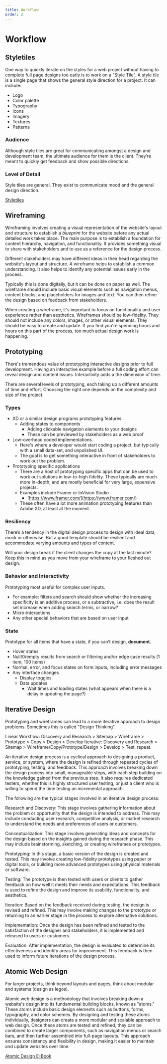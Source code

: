 ```yaml
---
title: Workflow
order: 2
---
```


# Workflow

## Styletiles

One way to quickly iterate on the styles for a web project without having to complete full page designs too early is to work on a "Style Tile". A style tile is a single page that shows the general style direction for a project. It can include:

- Logo
- Color palette
- Typography
- Icons
- Imagery
- Textures
- Patterns

### Audience

Although style tiles are great for communicating amongst a design and development team, the ultimate audience for them is the client. They’re meant to quickly get feedback and show possible directions.

### Level of Detail

Style tiles are general. They exist to communicate mood and the general design direction.

[Styletiles](http://styletil.es/)


## Wireframing

Wireframing involves creating a visual representation of the website's layout and structure to establish a _blueprint_ for the website before any actual detailed work takes place. The main purpose is to establish a foundation for content hierarchy, navigation, and functionality. It provides something visual to share with stakeholders and to use as a reference for the design process. 

Different stakeholders may have different ideas in their head regarding the website's layout and structure. A wireframe helps to establish a common understanding. It also helps to identify any potential issues early in the process.

Typically this is done digitally, but it can be done on paper as well. The wireframe should include basic visual elements such as navigation menus, content blocks, and placeholders for images and text. You can then refine the design based on feedback from stakeholders. 

When creating a wireframe, it's important to focus on functionality and user experience rather than aesthetics. Wireframes should be low-fidelity. They should not include any colors, images, or other visual elements. They should be easy to create and update. If you find you're spending hours and hours on this part of the process, too much actual design work is happening.

## Prototyping

There's tremendous value of prototyping interactive designs prior to full development. Having an interactive example before a full coding effort can reveal design and content issues. Interactivity adds a the dimension of time.

There are several levels of prototyping, each taking up a different amounts of time and effort. Choosing the right one depends on the complexity and size of the project.

### Types

- XD or a similar design programs prototyping features.
  - Adding states to components
	- Adding clickable navigation elements to your designs 
	- These can be previewed by stakeholders as a web proof
- Low-overhead coded implementations.
  - Here's where a developer would start coding a project, but typically with a small data-set, and unpolished UI.
  - The goal is to get something interactive in front of stakeholders to work out the problem.
- Prototyping specific applications
  - There are a host of prototyping specific apps that can be used to work out solutions in low-to-high fidelity. These typically are much more in-depth, and are mostly beneficial for very large, expensive projects.
  - Examples include Framer or InVision Studio
  	- [https://www.framer.com/](https://www.framer.com/)
  - These often have a lot more animation prototyping features than Adobe XD, at least at the moment.

### Resiliency

There’s a tendency in the digital design process to design with ideal data, mock or otherwise. But a good template should be resilient and accommodate varying amounts and types of content.

Will your design break if the client changes the copy at the last minute? Keep this in mind as you move from your wireframe to your fleshed out design.

### Behavior and Interactivity

Prototyping most useful for complex user inputs.

- For example: filters and search should show whether the increasing specificity is an additive process, or a subtractive, i.e. does the result set increase when adding search terms, or narrow?
- Micro-interactions
- Any other special behaviors that are based on user input

### State

Prototype for all items that have a state, if you can’t design, **document.**

- Hover states
- Null/0/empty results from search or filtering and/or edge case results (1 item, 100 items)
- Normal, error, and focus states on form inputs, including error messages
- Any interface changes
  - Display toggles
  - Data updates
    - Wait times and loading states (what appears when there is a delay in updating the page?)

## Iterative Design

Prototyping and wireframes can lead to a more iterative approach to design problems. Sometimes this is called "Design Thinking". 

Linear Workflow: Discovery and Research > Sitemap > Wireframe > Prototype > Copy > Design > Develop
Iterative: Discovery and Research > Sitemap > Wireframe/Copy/Prototype/Design > Develop > Test, repeat.

An iterative design process is a cyclical approach to designing a product, service, or system, where the design is refined through repeated cycles of prototyping, testing, and feedback. This approach involves breaking down the design process into small, manageable steps, with each step building on the knowledge gained from the previous step. It also requires dedicated testers, whether this is highly structured user testing, or just a client who is willing to spend the time testing an incremental approach.

The following are the typical stages involved in an iterative design process:

Research and Discovery: This stage involves gathering information about the problem or opportunity that the design is intended to address. This may include conducting user research, competitive analysis, or market research to understand the needs and preferences of users or customers.

Conceptualization: This stage involves generating ideas and concepts for the design based on the insights gained during the research phase. This may include brainstorming, sketching, or creating wireframes or prototypes.

Prototyping: In this stage, a basic version of the design is created and tested. This may involve creating low-fidelity prototypes using paper or digital tools, or building more advanced prototypes using physical materials or software.

Testing: The prototype is then tested with users or clients to gather feedback on how well it meets their needs and expectations. This feedback is used to refine the design and improve its usability, functionality, and aesthetics.

Iteration: Based on the feedback received during testing, the design is revised and refined. This may involve making changes to the prototype or returning to an earlier stage in the process to explore alternative solutions.

Implementation: Once the design has been refined and tested to the satisfaction of the designer and stakeholders, it is implemented and released to users or customers.

Evaluation: After implementation, the design is evaluated to determine its effectiveness and identify areas for improvement. This feedback is then used to inform future iterations of the design process.

## Atomic Web Design

For larger projects, think beyond layouts and pages, think about modular and systems (design as legos).

Atomic web design is a methodology that involves breaking down a website's design into its fundamental building blocks, known as "atoms." These atoms include basic design elements such as buttons, forms, typography, and color schemes. By designing and testing these atoms individually, designers can create a more modular and scalable approach to web design. Once these atoms are tested and refined, they can be combined to create larger components, such as navigation menus or search bars, and then further assembled into full-page layouts. This approach ensures consistency and flexibility in design, making it easier to maintain and update websites over time.

[Atomic Design E-Book](https://atomicdesign.bradfrost.com/)
